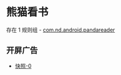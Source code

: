 # 熊猫看书

存在 1 规则组 - [com.nd.android.pandareader](/src/apps/com.nd.android.pandareader.ts)

## 开屏广告

- [快照-0](https://i.gkd.li/import/13599744)
